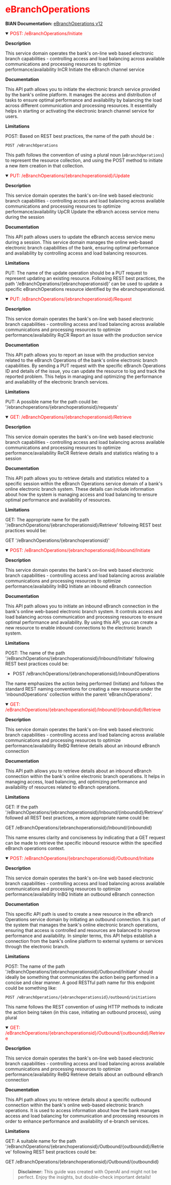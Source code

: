 <h1 style='color:red;'>eBranchOperations</h1>

**BIAN Documentation:** [eBranchOperations v12](https://app.swaggerhub.com/apis/BIAN-3/eBranchOperations/12.0.0)

<details open>
  <summary><span style='color:red;'>POST: /eBranchOperations/Initiate</span></summary>

  **Description**

  This service domain operates the bank's on-line web based electronic branch capabilities - controlling access and load balancing across available communications and processing resources to optimize performance/availability InCR Initiate the eBranch channel service

  **Documentation**

  This API path allows you to initiate the electronic branch service provided by the bank's online platform. It manages the access and distribution of tasks to ensure optimal performance and availability by balancing the load across different communication and processing resources. It essentially helps in starting or activating the electronic branch channel service for users.

  **Limitations**

  POST: Based on REST best practices, the name of the path should be :

`POST /eBranchOperations` 

This path follows the convention of using a plural noun (`eBranchOperations`) to represent the resource collection, and using the POST method to initiate a new item creation in that collection.

</details>

<details open>
  <summary><span style='color:red;'>PUT: /eBranchOperations/{ebranchoperationsid}/Update</span></summary>

  **Description**

  This service domain operates the bank's on-line web based electronic branch capabilities - controlling access and load balancing across available communications and processing resources to optimize performance/availability UpCR Update the eBranch access service menu during the session

  **Documentation**

  This API path allows users to update the eBranch access service menu during a session. This service domain manages the online web-based electronic branch capabilities of the bank, ensuring optimal performance and availability by controlling access and load balancing resources.

  **Limitations**

  PUT: The name of the update operation should be a PUT request to represent updating an existing resource. Following REST best practices, the path '/eBranchOperations/{ebranchoperationsid}' can be used to update a specific eBranchOperations resource identified by the ebranchoperationsid.

</details>

<details open>
  <summary><span style='color:red;'>PUT: /eBranchOperations/{ebranchoperationsid}/Request</span></summary>

  **Description**

  This service domain operates the bank's on-line web based electronic branch capabilities - controlling access and load balancing across available communications and processing resources to optimize performance/availability RqCR Report an issue with the production service

  **Documentation**

  This API path allows you to report an issue with the production service related to the eBranch Operations of the bank's online electronic branch capabilities. By sending a PUT request with the specific eBranch Operations ID and details of the issue, you can update the resource to log and track the reported problem. This helps in managing and optimizing the performance and availability of the electronic branch services.

  **Limitations**

  PUT: A possible name for the path could be: '/ebranchoperations/{ebranchoperationsid}/requests'

</details>

<details open>
  <summary><span style='color:red;'>GET: /eBranchOperations/{ebranchoperationsid}/Retrieve</span></summary>

  **Description**

  This service domain operates the bank's on-line web based electronic branch capabilities - controlling access and load balancing across available communications and processing resources to optimize performance/availability ReCR Retrieve details and statistics relating to a session

  **Documentation**

  This API path allows you to retrieve details and statistics related to a specific session within the eBranch Operations service domain of a bank's online electronic branch system. These details can include information about how the system is managing access and load balancing to ensure optimal performance and availability of resources.

  **Limitations**

  GET: The appropriate name for the path '/eBranchOperations/{ebranchoperationsid}/Retrieve' following REST best practices would be:

GET '/eBranchOperations/{ebranchoperationsid}'

</details>

<details open>
  <summary><span style='color:red;'>POST: /eBranchOperations/{ebranchoperationsid}/Inbound/Initiate</span></summary>

  **Description**

  This service domain operates the bank's on-line web based electronic branch capabilities - controlling access and load balancing across available communications and processing resources to optimize performance/availability InBQ Initiate an inbound eBranch connection

  **Documentation**

  This API path allows you to initiate an inbound eBranch connection in the bank's online web-based electronic branch system. It controls access and load balancing across communication and processing resources to ensure optimal performance and availability. By using this API, you can create a new resource to enable inbound connections to the electronic branch system.

  **Limitations**

  POST: The name of the path '/eBranchOperations/{ebranchoperationsid}/Inbound/Initiate' following REST best practices could be:

- POST /eBranchOperations/{ebranchoperationsid}/inboundOperations

The name emphasizes the action being performed (Initiate) and follows the standard REST naming conventions for creating a new resource under the 'inboundOperations' collection within the parent 'eBranchOperations'.

</details>

<details open>
  <summary><span style='color:red;'>GET: /eBranchOperations/{ebranchoperationsid}/Inbound/{inboundid}/Retrieve</span></summary>

  **Description**

  This service domain operates the bank's on-line web based electronic branch capabilities - controlling access and load balancing across available communications and processing resources to optimize performance/availability ReBQ Retrieve details about an inbound eBranch connection

  **Documentation**

  This API path allows you to retrieve details about an inbound eBranch connection within the bank's online electronic branch operations. It helps in managing access, load balancing, and optimizing performance and availability of resources related to eBranch operations.

  **Limitations**

  GET: If the path '/eBranchOperations/{ebranchoperationsid}/Inbound/{inboundid}/Retrieve' followed all REST best practices, a more appropriate name could be:

GET /eBranchOperations/{ebranchoperationsid}/Inbound/{inboundid}

This name ensures clarity and conciseness by indicating that a GET request can be made to retrieve the specific inbound resource within the specified eBranch operations context.

</details>

<details open>
  <summary><span style='color:red;'>POST: /eBranchOperations/{ebranchoperationsid}/Outbound/Initiate</span></summary>

  **Description**

  This service domain operates the bank's on-line web based electronic branch capabilities - controlling access and load balancing across available communications and processing resources to optimize performance/availability InBQ Initiate an outbound eBranch connection

  **Documentation**

  This specific API path is used to create a new resource in the eBranch Operations service domain by initiating an outbound connection. It is part of the system that manages the bank's online electronic branch operations, ensuring that access is controlled and resources are balanced to improve performance and availability. In simpler terms, this API helps establish a connection from the bank's online platform to external systems or services through the electronic branch.

  **Limitations**

  POST: The name of the path '/eBranchOperations/{ebranchoperationsid}/Outbound/Initiate' should ideally be something that communicates the action being performed in a concise and clear manner. A good RESTful path name for this endpoint could be something like:

```
POST /eBranchOperations/{ebranchoperationsid}/outbound/initiations
```

This name follows the REST convention of using HTTP methods to indicate the action being taken (in this case, initiating an outbound process), using plural

</details>

<details open>
  <summary><span style='color:red;'>GET: /eBranchOperations/{ebranchoperationsid}/Outbound/{outboundid}/Retrieve</span></summary>

  **Description**

  This service domain operates the bank's on-line web based electronic branch capabilities - controlling access and load balancing across available communications and processing resources to optimize performance/availability ReBQ Retrieve details about an outbound eBranch connection

  **Documentation**

  This API path allows you to retrieve details about a specific outbound connection within the bank's online web-based electronic branch operations. It is used to access information about how the bank manages access and load balancing for communication and processing resources in order to enhance performance and availability of e-branch services.

  **Limitations**

  GET: A suitable name for the path '/eBranchOperations/{ebranchoperationsid}/Outbound/{outboundid}/Retrieve' following REST best practices could be:

GET /eBranchOperations/{ebranchoperationsid}/Outbound/{outboundid}

</details>

> **Disclaimer:** This guide was created with OpenAI and might not be perfect. Enjoy the insights, but double-check important details!
